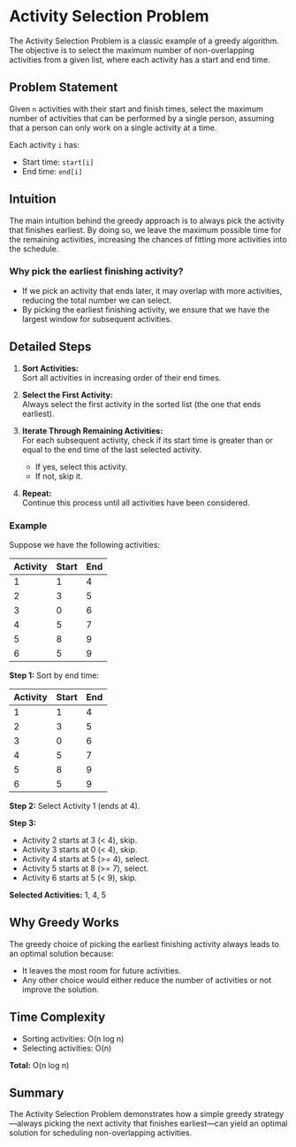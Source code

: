# Activity Selection Problem

The Activity Selection Problem is a classic example of a greedy algorithm. The objective is to select the maximum number of non-overlapping activities from a given list, where each activity has a start and end time.

## Problem Statement

Given `n` activities with their start and finish times, select the maximum number of activities that can be performed by a single person, assuming that a person can only work on a single activity at a time.

Each activity `i` has:
- Start time: `start[i]`
- End time: `end[i]`

## Intuition

The main intuition behind the greedy approach is to always pick the activity that finishes earliest. By doing so, we leave the maximum possible time for the remaining activities, increasing the chances of fitting more activities into the schedule.

### Why pick the earliest finishing activity?

- If we pick an activity that ends later, it may overlap with more activities, reducing the total number we can select.
- By picking the earliest finishing activity, we ensure that we have the largest window for subsequent activities.

## Detailed Steps

1. **Sort Activities:**  
    Sort all activities in increasing order of their end times.

2. **Select the First Activity:**  
    Always select the first activity in the sorted list (the one that ends earliest).

3. **Iterate Through Remaining Activities:**  
    For each subsequent activity, check if its start time is greater than or equal to the end time of the last selected activity.
    - If yes, select this activity.
    - If not, skip it.

4. **Repeat:**  
    Continue this process until all activities have been considered.

### Example

Suppose we have the following activities:

| Activity | Start | End |
|----------|-------|-----|
|    1     |   1   |  4  |
|    2     |   3   |  5  |
|    3     |   0   |  6  |
|    4     |   5   |  7  |
|    5     |   8   |  9  |
|    6     |   5   |  9  |

**Step 1:** Sort by end time:

| Activity | Start | End |
|----------|-------|-----|
|    1     |   1   |  4  |
|    2     |   3   |  5  |
|    3     |   0   |  6  |
|    4     |   5   |  7  |
|    5     |   8   |  9  |
|    6     |   5   |  9  |

**Step 2:** Select Activity 1 (ends at 4).

**Step 3:**  
- Activity 2 starts at 3 (< 4), skip.
- Activity 3 starts at 0 (< 4), skip.
- Activity 4 starts at 5 (>= 4), select.
- Activity 5 starts at 8 (>= 7), select.
- Activity 6 starts at 5 (< 9), skip.

**Selected Activities:** 1, 4, 5

## Why Greedy Works

The greedy choice of picking the earliest finishing activity always leads to an optimal solution because:
- It leaves the most room for future activities.
- Any other choice would either reduce the number of activities or not improve the solution.

## Time Complexity

- Sorting activities: O(n log n)
- Selecting activities: O(n)

**Total:** O(n log n)

## Summary

The Activity Selection Problem demonstrates how a simple greedy strategy—always picking the next activity that finishes earliest—can yield an optimal solution for scheduling non-overlapping activities.